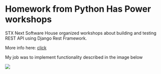 # Homework from Python Has Power workshops
STX Next Software House organized workshops about building and testing REST API using Django Rest Framework. 

More info here: [click](https://career.stxnext.com/events/gdansk/python-has-power-advanced-online/02-2021/)

My job was to implement functionality described in the image below

![](https://i.imgur.com/JSZ2qW9.png) 
